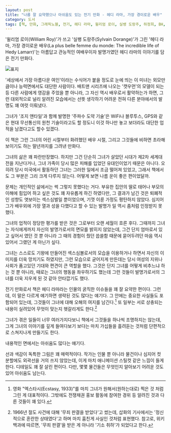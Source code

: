 ```yaml
---
layout: post
title: "나름 잘 요약했으나 아쉬움도 있는 전기 만화 - 헤디 라마, 가장 경이로운 배우"
category: 도서
tags: [책, 만화, 그래픽노블, 전기, 헤디 라마, 윌리엄 로이, 실뱅 도랑주, 하정희, BH, 서평]
---
```


'윌리엄 로이(William Roy)'가 쓰고
'실뱅 도랑주(Sylvain Dorange)'가 그린
'헤디 라마, 가장 경이로운 배우(La plus belle femme du monde: The incredible life of Hedy Lamarr)'는
아름답고 관능적인 여배우이자 발명가였던 헤디 라마의 이야기를 담은 전기 만화다.

![표지](https://lh3.googleusercontent.com/UY_XLEDJhxoz5GN3KfdyWCDnTqCaNjTbIP80dlJeUHYIcufeOBYXixz0_-msFdjoqGqDY0LbAHlyiw=s480)

'세상에서 가장 아름다운 여인'이라는 수식어가 붙을 정도로 눈에 띄는 이 미녀는
외모만큼이나 능력면에서도 대단한 사람이다.
배트맨 시리즈에 나오는 '캣우먼'의 모델이 되는 등 다른 사람에게 영감을 주었을 뿐 아니라,
그 자신 역시 배우로서 활약하는가 하면,
그런 대외적으로 널리 알려진 모습에서는 선뜻 생각하기 어려운
전혀 다른 분야에서의 발명도 꽤 여럿 이뤄냈다.

그녀가 '조지 앤타일'과 함께 발명한 '주파수 도약 기술'은
WiFi나 블루투스, GPS와 같은 현대 무선통신의 원천 기술이라고도 할 정도니
이것 하나만 놓고 보더라도 대단한 업적을 남겼다고도 할수 있겠다.

이 책은 그런 그녀의 어린 시절부터 화려했던 배우 시절,
그리고 그것들에 비하면 초라해 보이기도 하는 말년까지를 그려낸 만화다.

그녀의 삶은 꽤 파란만장했다.
하지만 그건 단순히 그녀가 살았던 시대가 제2차 세계대전을 지난다거나,
그녀 가족이 당시 많은 피해를 입었던 유대인이었기 때문은 아니다.
오히려 당시 미국에서 활동하던 그녀는 그러한 일에서 조금 떨어져 있었고,
그래서 책에서도 그 부분은 그리 크게 다루지 않는다.
어떻게 보면 나름 운이 좋은 편이었달까.

문제는 개인적인 삶에서는 썩 그렇지 못했다는 거다.
부유한 집안의 딸로 태어나
부모의 이해에 힘입어 하고 싶은 것도 꽤 자유롭게 하긴 하였다만,
그 결과가 남긴 것은 퇴폐적인 성향도 엿보이는 섹스심벌일 뿐이었으며,
기껏 이룬 가정도 평탄하지 않았다.
심지어 그가 배우외에 가장 열과 성을 다했다고 할 수 있는 발명가 일 역시 좀처럼 인정받지 못했다.

그녀의 업적이 정당한 평가를 받은 것은 그로부터 오랜 세월이 흐른 후다.
그때까지 그녀는 자식에게까지 자신의 발명가로서의 면모를 밝히지 않았는데,
그건 단지 엄마로서 있고 싶어서 였던 것 뿐 아니라
그 때의 경험이 줬던 씁쓸함 때문에 묻어두려던 마음 역시 있어서 그랬던 게 아닌가 싶다.

그녀는 스스로도 기왕에 만들어진 섹스심볼로서의 모습을 이용하거나 하면서
자신의 이미지를 더욱 망치기도 하였지만,
그런 모습으로 굳어지게 만든데는 당시 여성의 지위나 사회가 품고있던 기대와 편견이 큰 역할을 했다.
그것은 단지 그녀를 어떻게 비추느냐 하는 것 뿐 아니라,
때로는 그녀의 행동을 좌우하기도 했는데
그런 것들이 발명가로서의 그녀를 더욱 지우게 된 것 같아 안타깝기도 했다.

전기 만화로서 책은 헤디 라마라는 인물의 굵직한 이슈들을 꽤 잘 요약한 편이다.
그런데, 이 말은 다르게 얘기하면 생략된 것도 많다는 얘기다.
그 안에는 중요한 사실들도 포함되어 있는데, 그것들이 그녀에 대해 오해의 여지를 남긴다.[^1]
또 일부는 서로 상충되는 내용이 실려있어 무엇이 맞는지 헷갈리게도 한다.[^2]

[^1]: 영화 "엑스타시(Ecstasy, 1933)"를 마치 그녀가 원해서(원하는대로) 찍은 것 처럼 그린 게 대표적이다. 그밖에도 전쟁채권 홍보 활동에 참여한 경위 등 알려진 것과 다른 것들이 꽤 있다.

[^2]: 1966년 절도 사건에 대해 '무죄 판결을 받았다'고 썼는데, 삽화의 기사에서는 '정신적으로 혼란한 상태였다'고 하며 마치 훔친게 사실인 것처럼 표현했다. 참고로, 위키백과에 따르면, '무죄 판결'을 받은 게 아니라 '기소 취하'가 되었다고 한다.

그녀가 겪은 일들이 너무 여러가지다보니 책에서 그것들을 하나씩 조명하지는 않는데,
그게 그녀의 이야기를 깊게 들여다보기 보다는
마치 가십들을 흘려듣는 것처럼 단편적으로 스쳐지나게 만들기도 한다.

내용적인 면에서는 아쉬움도 많다는 얘기다.

선과 색감이 독특한 그림은 꽤 매력적이다.
작가는 인물 뿐 아니라 물건이나 심지어 컷 분할에도 외곽선을 거의 쓰지 않았는데,
이게 마치 애니메이션 스틸컷 같은 느낌이 들게 한다.
디테일도 꽤 잘 살린 편이다.
다만, 몇몇 물건들은 무엇인지 알아보기 어려운 것도 있어 아쉬움도 남는다.
